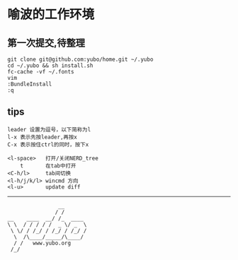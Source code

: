 # 喻波的工作环境

## 第一次提交,待整理

    git clone git@github.com:yubo/home.git ~/.yubo
    cd ~/.yubo && sh install.sh
    fc-cache -vf ~/.fonts
    vim
    :BundleInstall
    :q

## tips        

	leader 设置为逗号，以下简称为l
	l-x 表示先按leader,再按x
	C-x 表示按住ctrl的同时，按下x

	<l-space>	打开/关闭NERD_tree
		t		在tab中打开
	<C-h/l>		tab间切换
	<l-h/j/k/l> wincmd 方向
	<l-u>		update diff


---
                    __
                   / /
    __    ____  __/ /_  ____ 
    \ \  / / / / /  _ \/ _  \
     \ \/ / /_/ / /_/ / /_/ /
      \  /\____/_____/\____/
      / /   www.yubo.org
     /_/
